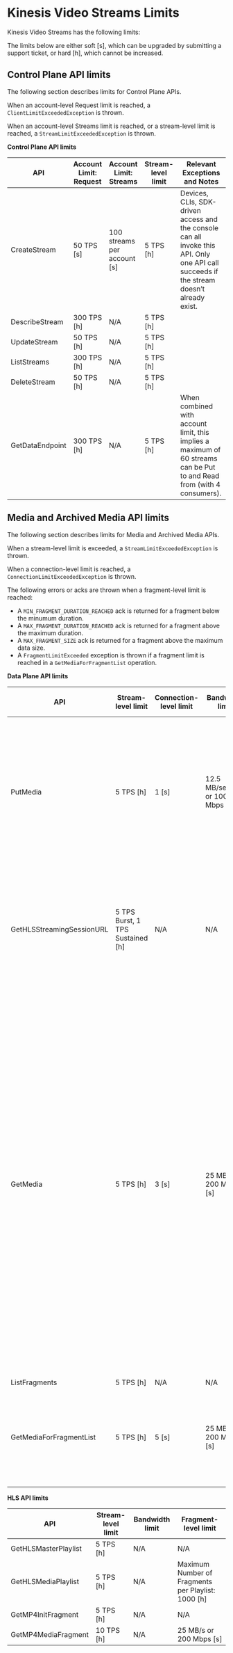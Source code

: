 # Kinesis Video Streams Limits<a name="limits"></a>

Kinesis Video Streams has the following limits:

The limits below are either soft \[s\], which can be upgraded by submitting a support ticket, or hard \[h\], which cannot be increased\.

## Control Plane API limits<a name="limits-akv-control"></a>

The following section describes limits for Control Plane APIs\.

When an account\-level Request limit is reached, a `ClientLimitExceededException` is thrown\.

When an account\-level Streams limit is reached, or a stream\-level limit is reached, a `StreamLimitExceededException` is thrown\.


**Control Plane API limits**  

| API | Account Limit: Request | Account Limit: Streams | Stream\-level limit | Relevant Exceptions and Notes | 
| --- | --- | --- | --- | --- | 
| CreateStream | 50 TPS \[s\] | 100 streams per account \[s\] | 5 TPS \[h\] | Devices, CLIs, SDK\-driven access and the console can all invoke this API\. Only one API call succeeds if the stream doesn’t already exist\. | 
| DescribeStream | 300 TPS \[h\] | N/A | 5 TPS \[h\] |  | 
| UpdateStream | 50 TPS \[h\] | N/A | 5 TPS \[h\] |  | 
| ListStreams | 300 TPS \[h\] | N/A | 5 TPS \[h\] |  | 
| DeleteStream | 50 TPS \[h\] | N/A | 5 TPS \[h\] |  | 
| GetDataEndpoint | 300 TPS \[h\] | N/A | 5 TPS \[h\] | When combined with account limit, this implies a maximum of 60 streams can be Put to and Read from \(with 4 consumers\)\. | 

## Media and Archived Media API limits<a name="limits-akv-data"></a>

The following section describes limits for Media and Archived Media APIs\.

When a stream\-level limit is exceeded, a `StreamLimitExceededException` is thrown\.

When a connection\-level limit is reached, a `ConnectionLimitExceededException` is thrown\.

The following errors or acks are thrown when a fragment\-level limit is reached:
+ A `MIN_FRAGMENT_DURATION_REACHED` ack is returned for a fragment below the minumum duration\.
+ A `MAX_FRAGMENT_DURATION_REACHED` ack is returned for a fragment above the maximum duration\.
+ A `MAX_FRAGMENT_SIZE` ack is returned for a fragment above the maximum data size\.
+ A `FragmentLimitExceeded` exception is thrown if a fragment limit is reached in a `GetMediaForFragmentList` operation\.


**Data Plane API limits**  

| API | Stream\-level limit | Connection\-level limit | Bandwidth limit | Fragment\-level limit | Relevant Exceptions and Notes | 
| --- | --- | --- | --- | --- | --- | 
| PutMedia | 5 TPS \[h\] | 1 \[s\] | 12\.5 MB/second, or 100 Mbps \[s\] | [\[See the AWS documentation website for more details\]](http://docs.aws.amazon.com/kinesisvideostreams/latest/dg/limits.html) | A typical PutMedia request will contain data for several seconds, resulting in a lower TPS per stream\. In the case of multiple concurrent connections that exceed limits, the last connection is accepted\. | 
| GetHLSStreamingSessionURL | 5 TPS Burst, 1 TPS Sustained \[h\] | N/A | N/A | N/A | Only 5 sessions per stream can be active at a time \[s\]\. Once the limit has been reached, the oldest session will be revoked when a new session is created\. | 
| GetMedia | 5 TPS \[h\] | 3 \[s\] | 25 MB/s or 200 Mbps \[s\] | N/A | Only three clients can concurrently receive content from the media stream at any moment of time\. Further client connections are rejected\. A unique consuming client shouldn’t need more than 2 or 3 TPS, since once the connection is established, we anticipate that the application will read continuously\.  If a typical fragment is approximately 5 MB, this limit will mean \~75 MB/ sec per Kinesis video stream\. Such a stream would have an outgoing bit rate of 2x the streams' maximum incoming bit rate\. | 
| ListFragments | 5 TPS \[h\] | N/A | N/A | N/A |  | 
| GetMediaForFragmentList | 5 TPS \[h\] | 5 \[s\] | 25 MB/s or 200 MbpsA \[s\] | Maximum number of fragments: 1000 \[h\] | Five fragment\-based consuming applications can concurrently get media\. Further connections are rejected\. | 


**HLS API limits**  

| API | Stream\-level limit | Bandwidth limit | Fragment\-level limit | 
| --- | --- | --- | --- | 
| GetHLSMasterPlaylist | 5 TPS \[h\] | N/A | N/A | 
| GetHLSMediaPlaylist | 5 TPS \[h\] | N/A | Maximum Number of Fragments per Playlist: 1000 \[h\] | 
| GetMP4InitFragment | 5 TPS \[h\] | N/A | N/A | 
| GetMP4MediaFragment | 10 TPS \[h\] | N/A | 25 MB/s or 200 Mbps \[s\] | 